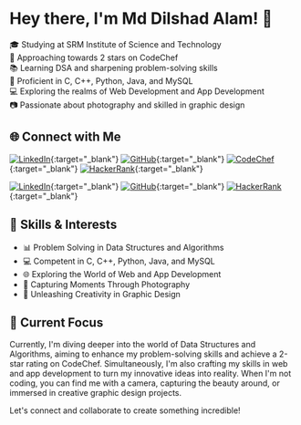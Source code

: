 # Hey there, I'm Md Dilshad Alam! 👋

🎓 Studying at SRM Institute of Science and Technology  
🌟 Approaching towards 2 stars on CodeChef  
📚 Learning DSA and sharpening problem-solving skills  
🚀 Proficient in C, C++, Python, Java, and MySQL  
💻 Exploring the realms of Web Development and App Development  
📷 Passionate about photography and skilled in graphic design  

## 🌐 Connect with Me

[![LinkedIn](https://img.shields.io/badge/-md.dilshad-alam-blue?style=flat&logo=linkedin&logoColor=white)](https://www.linkedin.com/in/alamdilshad87/){:target="_blank"}
[![GitHub](https://img.shields.io/badge/-dilshad--alam-black?style=flat&logo=github&logoColor=white)](https://github.com/alamdilshad87){:target="_blank"}
[![CodeChef](https://img.shields.io/badge/-dilshad__alam-%23B92B27?style=flat&logo=codechef&logoColor=white)](https://www.codechef.com/users/alam_dilshad87){:target="_blank"}
[![HackerRank](https://img.shields.io/badge/-dilshad__alam-brightgreen?style=flat&logo=hackerrank&logoColor=white)](https://www.hackerrank.com/ma8680){:target="_blank"}


[![LinkedIn](https://img.shields.io/badge/-md.dilshad.alam-blue?style=flat&logo=linkedin&logoColor=white)](https://www.linkedin.com/in/md.dilshad.alam){:target="_blank"}
[![GitHub](https://img.shields.io/badge/-dilshad--alam-purple?style=flat&logo=github&logoColor=white)](https://github.com/dilshad-alam){:target="_blank"}
[![HackerRank](https://img.shields.io/badge/-dilshad__alam-brightgreen?style=flat&logo=hackerrank&logoColor=white)](https://www.hackerrank.com/dilshad_alam){:target="_blank"}




## 🚀 Skills & Interests

- 📊 Problem Solving in Data Structures and Algorithms
- 💻 Competent in C, C++, Python, Java, and MySQL
- 🌐 Exploring the World of Web and App Development
- 📸 Capturing Moments Through Photography
- 🎨 Unleashing Creativity in Graphic Design

## 🌱 Current Focus

Currently, I'm diving deeper into the world of Data Structures and Algorithms, aiming to enhance my problem-solving skills and achieve a 2-star rating on CodeChef. Simultaneously, I'm also crafting my skills in web and app development to turn my innovative ideas into reality. When I'm not coding, you can find me with a camera, capturing the beauty around, or immersed in creative graphic design projects.

Let's connect and collaborate to create something incredible!

